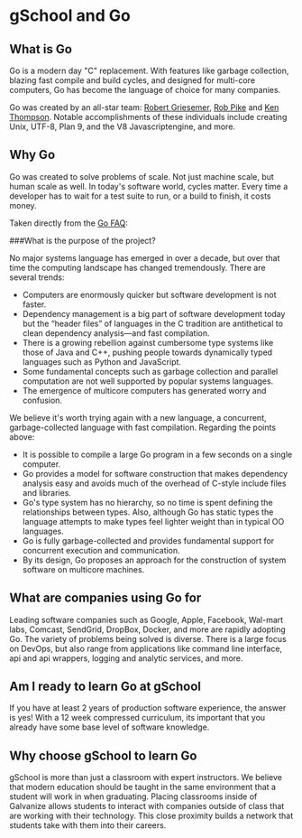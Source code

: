 # gSchool and Go

## What is Go

Go is a modern day "C" replacement. With features like garbage collection, 
blazing fast compile and build cycles, and designed for multi-core computers,
Go has become the language of choice for many companies.

Go was created by an all-star team: 
[Robert Griesemer](http://en.wikipedia.org/wiki/Robert_Griesemer), 
[Rob Pike](http://en.wikipedia.org/wiki/Rob_Pike) and 
[Ken Thompson](http://en.wikipedia.org/wiki/Ken_Thompson).
Notable accomplishments of these individuals include creating Unix, UTF-8, Plan 9,
and the V8 Javascriptengine, and more.

## Why Go

Go was created to solve problems of scale.  Not just machine scale, but human
scale as well.  In today's software world, cycles matter.  Every time a developer
has to wait for a test suite to run, or a build to finish, it costs money.

Taken directly from the [Go FAQ](https://golang.org/doc/faq):

###What is the purpose of the project?

No major systems language has emerged in over a decade, but over that time the computing landscape has changed tremendously. There are several trends:

- Computers are enormously quicker but software development is not faster.
- Dependency management is a big part of software development today but the “header files” of languages in the C tradition are antithetical to clean dependency analysis—and fast compilation.
- There is a growing rebellion against cumbersome type systems like those of Java and C++, pushing people towards dynamically typed languages such as Python and JavaScript.
- Some fundamental concepts such as garbage collection and parallel computation are not well supported by popular systems languages.
- The emergence of multicore computers has generated worry and confusion.

We believe it's worth trying again with a new language, a concurrent, garbage-collected language with fast compilation. Regarding the points above:

- It is possible to compile a large Go program in a few seconds on a single computer.
- Go provides a model for software construction that makes dependency analysis easy and avoids much of the overhead of C-style include files and libraries.
- Go's type system has no hierarchy, so no time is spent defining the relationships between types. Also, although Go has static types the language attempts to make types feel lighter weight than in typical OO languages.
- Go is fully garbage-collected and provides fundamental support for concurrent execution and communication.
- By its design, Go proposes an approach for the construction of system software on multicore machines.

## What are companies using Go for

Leading software companies such as Google, Apple, Facebook, Wal-mart labs, Comcast, 
SendGrid, DropBox, Docker, and more are rapidly adopting Go.
The variety of problems being solved is diverse. There is a large focus on DevOps, 
but also range from applications like command line interface, api and api wrappers, logging 
and analytic services, and more.

## Am I ready to learn Go at gSchool

If you have at least 2 years of production software experience,
the answer is yes!  With a 12 week compressed curriculum, its important
that you already have some base level of software knowledge.

## Why choose gSchool to learn Go

gSchool is more than just a classroom with expert instructors.  We believe
that modern education should be taught in the same environment that a
student will work in when graduating.  Placing classrooms inside of Galvanize
allows students to interact with companies outside of class that are working
with their technology.  This close proximity builds a network that students
take with them into their careers.
